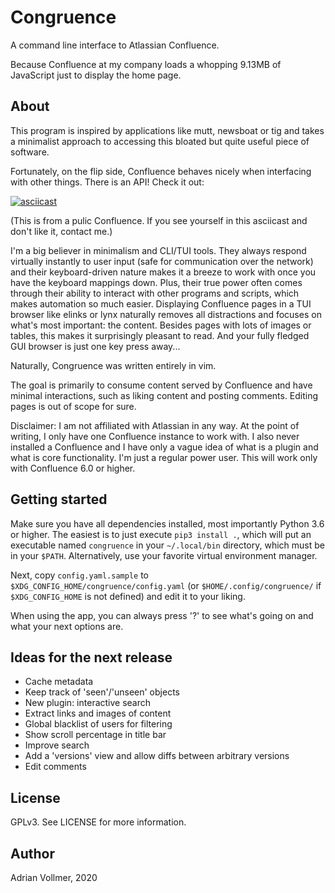 Congruence
==========

A command line interface to Atlassian Confluence.

Because Confluence at my company loads a whopping 9.13MB of JavaScript just
to display the home page.

About
-----

This program is inspired by applications like mutt, newsboat or tig and
takes a minimalist approach to accessing this bloated but quite useful piece
of software.

Fortunately, on the flip side, Confluence behaves nicely when interfacing
with other things. There is an API! Check it out:

[![asciicast](https://asciinema.org/a/vEGpJpHqyX3S4wMNCbkuJCLRx.svg)](https://asciinema.org/a/vEGpJpHqyX3S4wMNCbkuJCLRx)

(This is from a pulic Confluence. If you see yourself in this asciicast and
don't like it, contact me.)

I'm a big believer in minimalism and CLI/TUI tools. They always respond
virtually instantly to user input (safe for communication over the network)
and their keyboard-driven nature makes it a breeze to work with once you
have the keyboard mappings down. Plus, their true power often comes through
their ability to interact with other programs and scripts, which makes
automation so much easier. Displaying Confluence pages in a TUI browser like
elinks or lynx naturally removes all distractions and focuses on what's
most important: the content. Besides pages with lots of images or tables,
this makes it surprisingly pleasant to read. And your fully fledged GUI
browser is just one key press away...

Naturally, Congruence was written entirely in vim.

The goal is primarily to consume content served by Confluence and have
minimal interactions, such as liking content and posting comments. Editing
pages is out of scope for sure.

Disclaimer: I am not affiliated with Atlassian in any way. At the point of
writing, I only have one Confluence instance to work with. I also never
installed a Confluence and I have only a vague idea of what is a plugin and
what is core functionality. I'm just a regular power user. This will work
only with Confluence 6.0 or higher.

Getting started
---------------

Make sure you have all dependencies installed, most importantly Python 3.6
or higher. The easiest is to just execute `pip3 install .`, which will put
an executable named `congruence` in your `~/.local/bin` directory, which
must be in your `$PATH`. Alternatively, use your favorite virtual
environment manager.

Next, copy `config.yaml.sample` to `$XDG_CONFIG_HOME/congruence/config.yaml` (or
`$HOME/.config/congruence/` if `$XDG_CONFIG_HOME` is not defined) and edit it to
your liking.

When using the app, you can always press '?' to see what's going on and what
your next options are.

Ideas for the next release
--------------------------

* Cache metadata
* Keep track of 'seen'/'unseen' objects
* New plugin: interactive search
* Extract links and images of content
* Global blacklist of users for filtering
* Show scroll  percentage in title bar
* Improve search
* Add a 'versions' view and allow diffs between arbitrary versions
* Edit comments

License
-------

GPLv3. See LICENSE for more information.

Author
------

Adrian Vollmer, 2020
